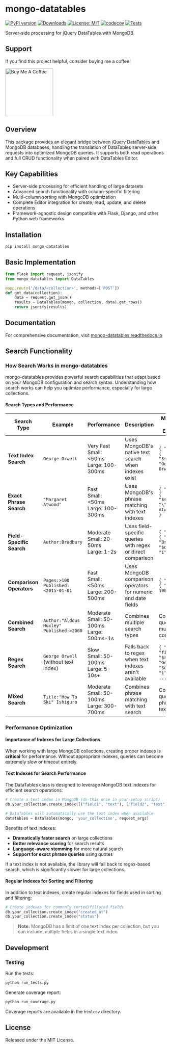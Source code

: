 # mongo-datatables

[![PyPI version](https://badge.fury.io/py/mongo-datatables.svg)](https://badge.fury.io/py/mongo-datatables)
[![Downloads](https://static.pepy.tech/badge/mongo-datatables)](https://pepy.tech/project/mongo-datatables)
[![License: MIT](https://img.shields.io/badge/License-MIT-yellow.svg)](https://opensource.org/licenses/MIT)
[![codecov](https://codecov.io/gh/pjosols/mongo-datatables/branch/main/graph/badge.svg)](https://codecov.io/gh/pjosols/mongo-datatables)
[![Tests](https://github.com/pjosols/mongo-datatables/actions/workflows/python-tests.yml/badge.svg)](https://github.com/pjosols/mongo-datatables/actions/workflows/python-tests.yml)

Server-side processing for jQuery DataTables with MongoDB.

## Support
If you find this project helpful, consider buying me a coffee!

<a href="https://www.buymeacoffee.com/pjosols"><img src="https://cdn.buymeacoffee.com/buttons/v2/default-yellow.png" width="150" alt="Buy Me A Coffee"></a>


## Overview

This package provides an elegant bridge between jQuery DataTables and MongoDB databases, handling the translation of DataTables server-side requests into optimized MongoDB queries. It supports both read operations and full CRUD functionality when paired with DataTables Editor.

## Key Capabilities

- Server-side processing for efficient handling of large datasets
- Advanced search functionality with column-specific filtering
- Multi-column sorting with MongoDB optimization
- Complete Editor integration for create, read, update, and delete operations
- Framework-agnostic design compatible with Flask, Django, and other Python web frameworks

## Installation

```bash
pip install mongo-datatables
```

## Basic Implementation

```python
from flask import request, jsonify
from mongo_datatables import DataTables

@app.route('/data/<collection>', methods=['POST'])
def get_data(collection):
    data = request.get_json()
    results = DataTables(mongo, collection, data).get_rows()
    return jsonify(results)
```

## Documentation

For comprehensive documentation, visit [mongo-datatables.readthedocs.io](https://mongo-datatables.readthedocs.io/)

## Search Functionality

### How Search Works in mongo-datatables

mongo-datatables provides powerful search capabilities that adapt based on your MongoDB configuration and search syntax. Understanding how search works can help you optimize performance, especially for large collections.

#### Search Types and Performance

| Search Type | Example | Performance | Description | MongoDB Query Example |
|-------------|---------|-------------|-------------|----------------------|
| **Text Index Search** | `George Orwell` | Very Fast<br>Small: <50ms<br>Large: 100-300ms | Uses MongoDB's native text search when indexes exist | `{ "$text": { "$search": "George Orwell" } }` |
| **Exact Phrase Search** | `"Margaret Atwood"` | Fast<br>Small: <50ms<br>Large: 100-300ms | Uses MongoDB's phrase matching with text indexes | `{ "$text": { "$search": "\"Margaret Atwood\"" } }` |
| **Field-Specific Search** | `Author:Bradbury` | Moderate<br>Small: 20-50ms<br>Large: 1-2s | Uses field-specific queries with regex or direct comparison | `{ "Author": { "$regex": "Bradbury", "$options": "i" } }` |
| **Comparison Operators** | `Pages:>100`<br>`Published:<2015-01-01` | Fast<br>Small: <50ms<br>Large: 200-500ms | Uses MongoDB comparison operators for numeric and date fields | `{ "Pages": { "$gt": 100 } }` |
| **Combined Search** | `Author:"Aldous Huxley" Published:>2000` | Moderate<br>Small: 50-100ms<br>Large: 500ms-1s | Combines multiple search types | Complex query with multiple conditions |
| **Regex Search** | `George Orwell` (without text index) | Slow<br>Small: 50-100ms<br>Large: 5-10s+ | Falls back to regex when text indexes aren't available | `{ "$or": [{ "field1": { "$regex": "George", "$options": "i" } }, ...] }` |
| **Mixed Search** | `Title:"How To Ski" Ishiguro` | Moderate<br>Small: 50-100ms<br>Large: 300-700ms | Combines phrase matching with text search | Complex query with phrase and text search |

### Performance Optimization

#### Importance of Indexes for Large Collections

When working with large MongoDB collections, creating proper indexes is **critical** for performance. Without appropriate indexes, queries can become extremely slow or timeout entirely.

#### Text Indexes for Search Performance

The DataTables class is designed to leverage MongoDB text indexes for efficient search operations:

```python
# Create a text index in MongoDB (do this once in your setup script)
db.your_collection.create_index([("field1", "text"), ("field2", "text")])

# DataTables will automatically use the text index when available
datatables = DataTables(mongo, 'your_collection', request_args)
```

Benefits of text indexes:

- **Dramatically faster search** on large collections
- **Better relevance scoring** for search results
- **Language-aware stemming** for more natural search
- **Support for exact phrase queries** using quotes

If a text index is not available, the library will fall back to regex-based search, which is significantly slower for large collections.

#### Regular Indexes for Sorting and Filtering

In addition to text indexes, create regular indexes for fields used in sorting and filtering:

```python
# Create indexes for commonly sorted/filtered fields
db.your_collection.create_index("created_at")
db.your_collection.create_index("status")
```

> **Note:** MongoDB has a limit of one text index per collection, but you can include multiple fields in a single text index.

## Development

### Testing

Run the tests:

```bash
python run_tests.py
```

Generate coverage report:

```bash
python run_coverage.py
```

Coverage reports are available in the `htmlcov` directory.

## License

Released under the MIT License.